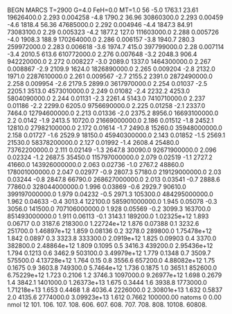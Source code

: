BEGN
MARCS T=2900 G=4.0 FeH=0.0 MT=1.0
                  56
-5.0 1763.1 23.61 19626400.0 2.293 0.004258 
-4.8 1790.2 36.96 30860300.0 2.293 0.00459 
-4.6 1818.4 56.36 47685000.0 2.292 0.004946 
-4.4 1847.3 84.91 73083100.0 2.29 0.005323 
-4.2 1877.2 127.0 111603000.0 2.288 0.005726 
-4.0 1908.3 188.9 170264000.0 2.286 0.006157 
-3.8 1940.7 280.3 259972000.0 2.283 0.006618 
-3.6 1974.7 415.0 397799000.0 2.28 0.007114 
-3.4 2010.5 613.6 610772000.0 2.276 0.007648 
-3.2 2048.3 906.4 942220000.0 2.272 0.008227 
-3.0 2089.0 1337.0 1464300000.0 2.267 0.008867 
-2.9 2109.9 1624.0 1826890000.0 2.265 0.009204 
-2.8 2132.0 1971.0 2287610000.0 2.261 0.009567 
-2.7 2155.2 2391.0 2872490000.0 2.258 0.009954 
-2.6 2179.5 2899.0 3617970000.0 2.254 0.01037 
-2.5 2205.1 3513.0 4573010000.0 2.249 0.01082 
-2.4 2232.2 4253.0 5804090000.0 2.244 0.01131 
-2.3 2261.4 5143.0 7410710000.0 2.237 0.01186 
-2.2 2299.0 6205.0 9756690000.0 2.225 0.01258 
-2.1 2337.0 7464.0 12794600000.0 2.213 0.01336 
-2.0 2375.2 8956.0 16693100000.0 2.2 0.0142 
-1.9 2413.5 10720.0 21669000000.0 2.186 0.01512 
-1.8 2452.1 12810.0 27982100000.0 2.172 0.01614 
-1.7 2490.8 15260.0 35948000000.0 2.158 0.01727 
-1.6 2529.9 18150.0 45940300000.0 2.143 0.01852 
-1.5 2569.1 21530.0 58378200000.0 2.127 0.01992 
-1.4 2608.4 25480.0 73762200000.0 2.111 0.02149 
-1.3 2647.8 30090.0 92671900000.0 2.096 0.02324 
-1.2 2687.5 35450.0 115797000000.0 2.079 0.02519 
-1.1 2727.2 41660.0 143926000000.0 2.063 0.02736 
-1.0 2767.2 48860.0 178001000000.0 2.047 0.02977 
-0.9 2807.3 57180.0 219129000000.0 2.03 0.03244 
-0.8 2847.8 66790.0 268627000000.0 2.013 0.03541 
-0.7 2888.6 77860.0 328044000000.0 1.996 0.03869 
-0.6 2929.7 90610.0 399197000000.0 1.979 0.04232 
-0.5 2971.3 105300.0 484295000000.0 1.962 0.04633 
-0.4 3013.4 122100.0 585901000000.0 1.945 0.05078 
-0.3 3056.0 141500.0 707106000000.0 1.928 0.05569 
-0.2 3099.3 163700.0 851493000000.0 1.911 0.06113 
-0.1 3143.1 189200.0 1.02325e+12 1.893 0.06717 
0.0 3187.6 218300.0 1.22724e+12 1.876 0.07388 
0.1 3232.6 251700.0 1.46897e+12 1.859 0.08136 
0.2 3278.0 289800.0 1.75478e+12 1.842 0.0897 
0.3 3323.8 333300.0 2.0919e+12 1.825 0.09903 
0.4 3370.0 382800.0 2.48864e+12 1.809 0.1095 
0.5 3416.3 439200.0 2.95436e+12 1.794 0.1213 
0.6 3462.9 503100.0 3.49979e+12 1.779 0.1348 
0.7 3509.7 575500.0 4.13728e+12 1.764 0.15 
0.8 3556.6 657200.0 4.88082e+12 1.75 0.1675 
0.9 3603.8 749300.0 5.7464e+12 1.736 0.1875 
1.0 3651.1 852600.0 6.75229e+12 1.723 0.2106 
1.2 3746.3 1097000.0 9.26977e+12 1.698 0.2679 
1.4 3842.1 1401000.0 1.26373e+13 1.675 0.3444 
1.6 3938.8 1773000.0 1.71218e+13 1.653 0.4468 
1.8 4036.4 2226000.0 2.30801e+13 1.632 0.5837 
2.0 4135.6 2774000.0 3.09923e+13 1.612 0.7662 
100000.00
natoms              0      0.00
nmol          12
          101.         106.       107.      108.         606.        607.        608.
          707.         708.       808.    10108.       60808.
